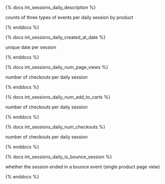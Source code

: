 {% docs int_sessions_daily_description %}

counts of three types of events per daily session by product

{% enddocs %}

{% docs int_sessions_daily_created_at_date %}

unique date per session

{% enddocs %}

{% docs int_sessions_daily_num_page_views %}

number of checkouts per daily session

{% enddocs %}

{% docs int_sessions_daily_num_add_to_carts %}

number of checkouts per daily session

{% enddocs %}

{% docs int_sessions_daily_num_checkouts %}

number of checkouts per daily session

{% enddocs %}

{% docs int_sessions_daily_is_bounce_session %}

whether the session ended in a bounce event (single product page view)

{% enddocs %}
